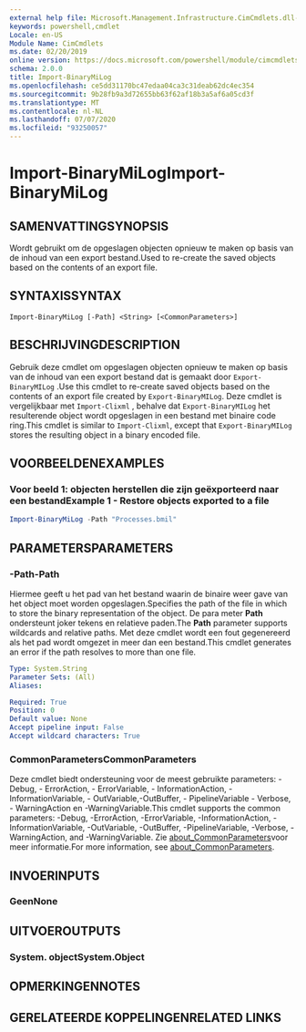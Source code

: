 ```yaml
---
external help file: Microsoft.Management.Infrastructure.CimCmdlets.dll-Help.xml
keywords: powershell,cmdlet
Locale: en-US
Module Name: CimCmdlets
ms.date: 02/20/2019
online version: https://docs.microsoft.com/powershell/module/cimcmdlets/import-binarymilog?WT.mc_id=ps-gethelp
schema: 2.0.0
title: Import-BinaryMiLog
ms.openlocfilehash: ce5dd31170bc47edaa04ca3c31deab62dc4ec354
ms.sourcegitcommit: 9b28fb9a3d72655bb63f62af18b3a5af6a05cd3f
ms.translationtype: MT
ms.contentlocale: nl-NL
ms.lasthandoff: 07/07/2020
ms.locfileid: "93250057"
---
```

# <span data-ttu-id="91e80-103">Import-BinaryMiLog</span><span class="sxs-lookup"><span data-stu-id="91e80-103">Import-BinaryMiLog</span></span>

## <span data-ttu-id="91e80-104">SAMENVATTING</span><span class="sxs-lookup"><span data-stu-id="91e80-104">SYNOPSIS</span></span>
<span data-ttu-id="91e80-105">Wordt gebruikt om de opgeslagen objecten opnieuw te maken op basis van de inhoud van een export bestand.</span><span class="sxs-lookup"><span data-stu-id="91e80-105">Used to re-create the saved objects based on the contents of an export file.</span></span>

## <span data-ttu-id="91e80-106">SYNTAXIS</span><span class="sxs-lookup"><span data-stu-id="91e80-106">SYNTAX</span></span>

```
Import-BinaryMiLog [-Path] <String> [<CommonParameters>]
```

## <span data-ttu-id="91e80-107">BESCHRIJVING</span><span class="sxs-lookup"><span data-stu-id="91e80-107">DESCRIPTION</span></span>

<span data-ttu-id="91e80-108">Gebruik deze cmdlet om opgeslagen objecten opnieuw te maken op basis van de inhoud van een export bestand dat is gemaakt door `Export-BinaryMILog` .</span><span class="sxs-lookup"><span data-stu-id="91e80-108">Use this cmdlet to re-create saved objects based on the contents of an export file created by `Export-BinaryMILog`.</span></span> <span data-ttu-id="91e80-109">Deze cmdlet is vergelijkbaar met `Import-Clixml` , behalve dat `Export-BinaryMILog` het resulterende object wordt opgeslagen in een bestand met binaire code ring.</span><span class="sxs-lookup"><span data-stu-id="91e80-109">This cmdlet is similar to `Import-Clixml`, except that `Export-BinaryMILog` stores the resulting object in a binary encoded file.</span></span>

## <span data-ttu-id="91e80-110">VOORBEELDEN</span><span class="sxs-lookup"><span data-stu-id="91e80-110">EXAMPLES</span></span>

### <span data-ttu-id="91e80-111">Voor beeld 1: objecten herstellen die zijn geëxporteerd naar een bestand</span><span class="sxs-lookup"><span data-stu-id="91e80-111">Example 1 - Restore objects exported to a file</span></span>

```powershell
Import-BinaryMiLog -Path "Processes.bmil"
```

## <span data-ttu-id="91e80-112">PARAMETERS</span><span class="sxs-lookup"><span data-stu-id="91e80-112">PARAMETERS</span></span>

### <span data-ttu-id="91e80-113">-Path</span><span class="sxs-lookup"><span data-stu-id="91e80-113">-Path</span></span>

<span data-ttu-id="91e80-114">Hiermee geeft u het pad van het bestand waarin de binaire weer gave van het object moet worden opgeslagen.</span><span class="sxs-lookup"><span data-stu-id="91e80-114">Specifies the path of the file in which to store the binary representation of the object.</span></span> <span data-ttu-id="91e80-115">De para meter **Path** ondersteunt joker tekens en relatieve paden.</span><span class="sxs-lookup"><span data-stu-id="91e80-115">The **Path** parameter supports wildcards and relative paths.</span></span> <span data-ttu-id="91e80-116">Met deze cmdlet wordt een fout gegenereerd als het pad wordt omgezet in meer dan een bestand.</span><span class="sxs-lookup"><span data-stu-id="91e80-116">This cmdlet generates an error if the path resolves to more than one file.</span></span>

```yaml
Type: System.String
Parameter Sets: (All)
Aliases:

Required: True
Position: 0
Default value: None
Accept pipeline input: False
Accept wildcard characters: True
```

### <span data-ttu-id="91e80-117">CommonParameters</span><span class="sxs-lookup"><span data-stu-id="91e80-117">CommonParameters</span></span>
<span data-ttu-id="91e80-118">Deze cmdlet biedt ondersteuning voor de meest gebruikte parameters: -Debug, - ErrorAction, - ErrorVariable, - InformationAction, -InformationVariable, - OutVariable,-OutBuffer, - PipelineVariable - Verbose, - WarningAction en -WarningVariable.</span><span class="sxs-lookup"><span data-stu-id="91e80-118">This cmdlet supports the common parameters: -Debug, -ErrorAction, -ErrorVariable, -InformationAction, -InformationVariable, -OutVariable, -OutBuffer, -PipelineVariable, -Verbose, -WarningAction, and -WarningVariable.</span></span> <span data-ttu-id="91e80-119">Zie [about_CommonParameters](https://go.microsoft.com/fwlink/?LinkID=113216)voor meer informatie.</span><span class="sxs-lookup"><span data-stu-id="91e80-119">For more information, see [about_CommonParameters](https://go.microsoft.com/fwlink/?LinkID=113216).</span></span>

## <span data-ttu-id="91e80-120">INVOER</span><span class="sxs-lookup"><span data-stu-id="91e80-120">INPUTS</span></span>

### <span data-ttu-id="91e80-121">Geen</span><span class="sxs-lookup"><span data-stu-id="91e80-121">None</span></span>

## <span data-ttu-id="91e80-122">UITVOER</span><span class="sxs-lookup"><span data-stu-id="91e80-122">OUTPUTS</span></span>

### <span data-ttu-id="91e80-123">System. object</span><span class="sxs-lookup"><span data-stu-id="91e80-123">System.Object</span></span>

## <span data-ttu-id="91e80-124">OPMERKINGEN</span><span class="sxs-lookup"><span data-stu-id="91e80-124">NOTES</span></span>

## <span data-ttu-id="91e80-125">GERELATEERDE KOPPELINGEN</span><span class="sxs-lookup"><span data-stu-id="91e80-125">RELATED LINKS</span></span>
